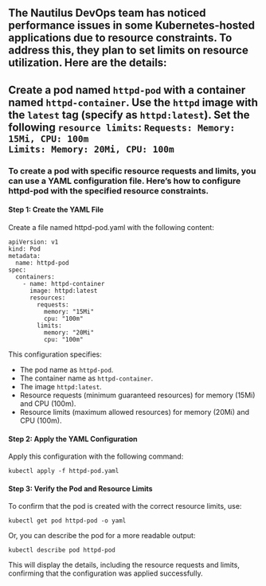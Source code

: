 ## The Nautilus DevOps team has noticed performance issues in some Kubernetes-hosted applications due to resource constraints. To address this, they plan to set limits on resource utilization. Here are the details:
## Create a pod named `httpd-pod` with a container named `httpd-container`. Use the `httpd` image with the `latest` tag (specify as `httpd:latest`). Set the following `resource limits`:                                                                                                                           `Requests: Memory: 15Mi, CPU: 100m                                                                                                                         Limits: Memory: 20Mi, CPU: 100m`

### To create a pod with specific resource requests and limits, you can use a YAML configuration file. Here’s how to configure httpd-pod with the specified resource constraints.

#### Step 1: Create the YAML File

Create a file named httpd-pod.yaml with the following content:

```
apiVersion: v1
kind: Pod
metadata:
  name: httpd-pod
spec:
  containers:
    - name: httpd-container
      image: httpd:latest
      resources:
        requests:
          memory: "15Mi"
          cpu: "100m"
        limits:
          memory: "20Mi"
          cpu: "100m"
```

This configuration specifies:

* The pod name as `httpd-pod`.
* The container name as `httpd-container`.
* The image `httpd:latest`.
* Resource requests (minimum guaranteed resources) for memory (15Mi) and CPU (100m).
* Resource limits (maximum allowed resources) for memory (20Mi) and CPU (100m).

#### Step 2: Apply the YAML Configuration

Apply this configuration with the following command:

`kubectl apply -f httpd-pod.yaml`

#### Step 3: Verify the Pod and Resource Limits

To confirm that the pod is created with the correct resource limits, use:

`kubectl get pod httpd-pod -o yaml`

Or, you can describe the pod for a more readable output:

`kubectl describe pod httpd-pod`

This will display the details, including the resource requests and limits, confirming that the configuration was applied successfully.